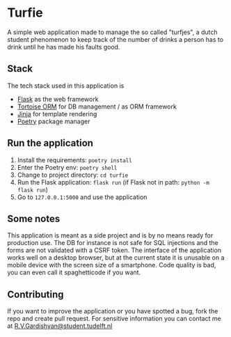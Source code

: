 # Turfie

A simple web application made to manage the so called "turfjes", a dutch student phenomenon to keep track of the number of drinks a person has to drink until he has made his faults good.

## Stack
The tech stack used in this application is
- [Flask](https://flask.palletsprojects.com/en/2.3.x/) as the web framework
- [Tortoise ORM](https://tortoise.github.io/) for DB management / as ORM framework
- [Jinja](https://jinja.palletsprojects.com/en/3.1.x/) for template rendering
- [Poetry](https://python-poetry.org/) package manager

## Run the application
1. Install the requirements: `poetry install`
2. Enter the Poetry env: `poetry shell`
3. Change to project directory: `cd turfie`
4. Run the Flask application: `flask run` (if Flask not in path: `python -m flask run`)
5. Go to `127.0.0.1:5000` and use the application

## Some notes
This application is meant as a side project and is by no means ready for production use. The DB for instance is not safe for SQL injections and the forms are not validated with a CSRF token.
The interface of the application works well on a desktop browser, but at the current state it is unusable on a mobile device with the screen size of a smartphone.
Code quality is bad, you can even call it spaghetticode if you want.

## Contributing
If you want to improve the application or you have spotted a bug, fork the repo and create pull request.
For sensitive information you can contact me at [R.V.Gardishyan@student.tudelft.nl](mailto:R.V.Gardishyan@student.tudelft.nl)
